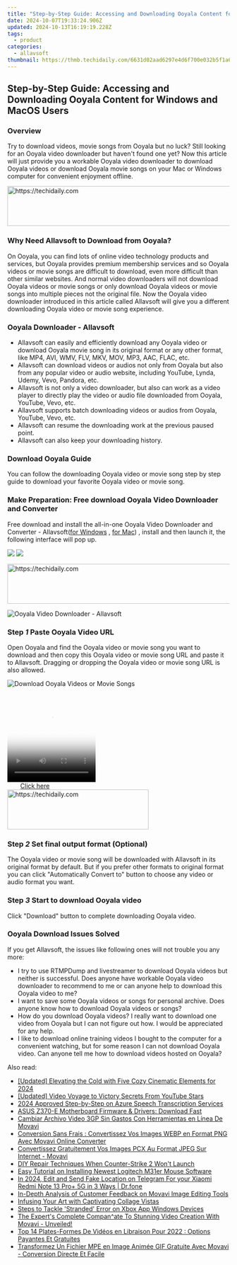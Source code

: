 ```yaml
---
title: "Step-by-Step Guide: Accessing and Downloading Ooyala Content for Windows and MacOS Users"
date: 2024-10-07T19:33:24.906Z
updated: 2024-10-13T16:19:19.228Z
tags:
  - product
categories:
  - allavsoft
thumbnail: https://thmb.techidaily.com/6631d02aad6297e4d6f700e032b5f1a6df7f0a4821dff69d11f95fe1acb0191f.jpg
---
```


## Step-by-Step Guide: Accessing and Downloading Ooyala Content for Windows and MacOS Users

### Overview

Try to download videos, movie songs from Ooyala but no luck? Still looking for an Ooyala video downloader but haven't found one yet? Now this article will just provide you a workable Ooyala video downloader to download Ooyala videos or download Ooyala movie songs on your Mac or Windows computer for convenient enjoyment offline.

<!-- affiliate ads begin -->
<a href="https://appsumo.8odi.net/c/5597632/1062447/7443" target="_top" id="1062447">
  <img src="//a.impactradius-go.com/display-ad/7443-1062447" border="0" alt="https://techidaily.com" width="600" height="90"/>
</a>
<img height="0" width="0" src="https://appsumo.8odi.net/i/5597632/1062447/7443" style="position:absolute;visibility:hidden;" border="0" />
<!-- affiliate ads end -->

### Why Need Allavsoft to Download from Ooyala?

On Ooyala, you can find lots of online video technology products and services, but Ooyala provides premium membership services and so Ooyala videos or movie songs are difficult to download, even more difficult than other similar websites. And normal video downloaders will not download Ooyala videos or movie songs or only download Ooyala videos or movie songs into multiple pieces not the original file. Now the Ooyala video downloader introduced in this article called Allavsoft will give you a different downloading Ooyala video or movie song experience.

### Ooyala Downloader - Allavsoft

* Allavsoft can easily and efficiently download any Ooyala video or download Ooyala movie song in its original format or any other format, like MP4, AVI, WMV, FLV, MKV, MOV, MP3, AAC, FLAC, etc.
* Allavsoft can download videos or audios not only from Ooyala but also from any popular video or audio website, including YouTube, Lynda, Udemy, Vevo, Pandora, etc.
* Allavsoft is not only a video downloader, but also can work as a video player to directly play the video or audio file downloaded from Ooyala, YouTube, Vevo, etc.
* Allavsoft supports batch downloading videos or audios from Ooyala, YouTube, Vevo, etc.
* Allavsoft can resume the downloading work at the previous paused point.
* Allavsoft can also keep your downloading history.

### Download Ooyala Guide

You can follow the downloading Ooyala video or movie song step by step guide to download your favorite Ooyala video or movie song.

### Make Preparation: Free download Ooyala Video Downloader and Converter

Free download and install the all-in-one Ooyala Video Downloader and Converter - Allavsoft([for Windows](https://tools.techidaily.com/allavsoft/products/) , [for Mac](https://tools.techidaily.com/allavsoft/products/)) , install and then launch it, the following interface will pop up.

[![](https://www.allavsoft.com/how-to/../images/how-to/free-download-win.jpg)](https://tools.techidaily.com/allavsoft/products/) [![](https://www.allavsoft.com/how-to/../images/how-to/free-download-mac.jpg)](https://tools.techidaily.com/allavsoft/products/)

<!-- affiliate ads begin -->
<a href="https://aligracehair.sjv.io/c/5597632/1896532/19272" target="_top" id="1896532">
  <img src="//a.impactradius-go.com/display-ad/19272-1896532" border="0" alt="https://techidaily.com" width="728" height="90"/>
</a>
<img height="0" width="0" src="https://aligracehair.sjv.io/i/5597632/1896532/19272" style="position:absolute;visibility:hidden;" border="0" />
<!-- affiliate ads end -->

![Ooyala Video Downloader - Allavsoft](https://www.allavsoft.com/how-to/../images/allavsoft/screen-shot-600.jpg)

### Step _1_ Paste Ooyala Video URL

Open Ooyala and find the Ooyala video or movie song you want to download and then copy this Ooyala video or movie song URL and paste it to Allavsoft. Dragging or dropping the Ooyala video or movie song URL is also allowed.

![Download Ooyala Videos or Movie Songs](https://www.allavsoft.com/how-to/../images/how-to/viki-video-downloader/viki-video-download.jpg)

<!-- affiliate ads begin -->
<span id="1304648">
					<video width="200" height="200" style="cursor:pointer"
           poster="//a.impactradius-go.com/display-clicktoplayimage/1304648.png"
           onclick="if(!this.playClicked){this.play();this.setAttribute('controls',true);this.playClicked=true;}">
	   <source src="//a.impactradius-go.com/display-ad/15852-1304648">
	   <img src="//a.impactradius-go.com/display-clicktoplayimage/1304648.png" style="border: none; height: 100%; width: 100%; object-fit: contain">
	</video>
	<div style="width:125px;text-align:center"><a href="javascript:window.open(decodeURIComponent('https%3A%2F%2Fthefitville.pxf.io%2Fc%2F5597632%2F1304648%2F15852'), '_blank');void(0);">Click here</a></div>
</span>
<img height="0" width="0" src="https://imp.pxf.io/i/5597632/1304648/15852" style="position:absolute;visibility:hidden;" border="0" />
<!-- affiliate ads end -->

<!-- affiliate ads begin -->
<a href="https://aligracehair.sjv.io/c/5597632/2135415/19272" target="_top" id="2135415">
  <img src="//a.impactradius-go.com/display-ad/19272-2135415" border="0" alt="https://techidaily.com" width="320" height="90"/>
</a>
<img height="0" width="0" src="https://aligracehair.sjv.io/i/5597632/2135415/19272" style="position:absolute;visibility:hidden;" border="0" />
<!-- affiliate ads end -->

### Step _2_ Set final output format (Optional)

The Ooyala video or movie song will be downloaded with Allavsoft in its original format by default. But if you prefer other formats to original format you can click "Automatically Convert to" button to choose any video or audio format you want.

### Step _3_ Start to download Ooyala video

Click "Download" button to complete downloading Ooyala video.

### Ooyala Download Issues Solved

If you get Allavsoft, the issues like following ones will not trouble you any more:

* I try to use RTMPDump and livestreamer to download Ooyala videos but neither is successful. Does anyone have workable Ooyala video downloader to recommend to me or can anyone help to download this Ooyala video to me?
* I want to save some Ooyala videos or songs for personal archive. Does anyone know how to download Ooyala videos or songs?
* How do you download Ooyala videos? I really want to download one video from Ooyala but I can not figure out how. I would be appreciated for any help.
* I like to download online training videos I bought to the computer for a convenient watching, but for some reason I can not download Ooyala video. Can anyone tell me how to download videos hosted on Ooyala?

<ins class="adsbygoogle"
     style="display:block"
     data-ad-format="autorelaxed"
     data-ad-client="ca-pub-7571918770474297"
     data-ad-slot="1223367746"></ins>

<ins class="adsbygoogle"
     style="display:block"
     data-ad-client="ca-pub-7571918770474297"
     data-ad-slot="8358498916"
     data-ad-format="auto"
     data-full-width-responsive="true"></ins>

<span class="atpl-alsoreadstyle">Also read:</span>
<div><ul>
<li><a href="https://facebook-video-footage.techidaily.com/updated-elevating-the-cold-with-five-cozy-cinematic-elements-for-2024/"><u>[Updated] Elevating the Cold with Five Cozy Cinematic Elements for 2024</u></a></li>
<li><a href="https://facebook-video-footage.techidaily.com/updated-video-voyage-to-victory-secrets-from-youtube-stars/"><u>[Updated] Video Voyage to Victory Secrets From YouTube Stars</u></a></li>
<li><a href="https://fox-cloud.techidaily.com/2024-approved-step-by-step-on-azure-speech-transcription-services/"><u>2024 Approved Step-by-Step on Azure Speech Transcription Services</u></a></li>
<li><a href="https://driver-download.techidaily.com/1722968213173-asus-z370-e-motherboard-firmware-and-drivers-download-fast/"><u>ASUS Z370-E Motherboard Firmware & Drivers: Download Fast</u></a></li>
<li><a href="https://discover-forum.techidaily.com/cambiar-archivo-video-3gp-sin-gastos-con-herramientas-en-linea-de-movavi/"><u>Cambiar Archivo Video 3GP Sin Gastos Con Herramientas en Línea De Movavi</u></a></li>
<li><a href="https://discover-forum.techidaily.com/conversion-sans-frais-convertissez-vos-images-webp-en-format-png-avec-movavi-online-converter/"><u>Conversion Sans Frais : Convertissez Vos Images WEBP en Format PNG Avec Movavi Online Converter</u></a></li>
<li><a href="https://discover-forum.techidaily.com/convertissez-gratuitement-vos-images-pcx-au-format-jpeg-sur-internet-movavi/"><u>Convertissez Gratuitement Vos Images PCX Au Format JPEG Sur Internet - Movavi</u></a></li>
<li><a href="https://win-able.techidaily.com/diy-repair-techniques-when-counter-strike-2-wont-launch/"><u>DIY Repair Techniques When Counter-Strike 2 Won't Launch</u></a></li>
<li><a href="https://win-amazing.techidaily.com/easy-tutorial-on-installing-newest-logitech-m31er-mouse-software/"><u>Easy Tutorial on Installing Newest Logitech M31er Mouse Software</u></a></li>
<li><a href="https://location-social.techidaily.com/in-2024-edit-and-send-fake-location-on-telegram-for-your-xiaomi-redmi-note-13-proplus-5g-in-3-ways-drfone-by-drfone-virtual-android/"><u>In 2024, Edit and Send Fake Location on Telegram For your Xiaomi Redmi Note 13 Pro+ 5G in 3 Ways | Dr.fone</u></a></li>
<li><a href="https://discover-forum.techidaily.com/in-depth-analysis-of-customer-feedback-on-movavi-image-editing-tools/"><u>In-Depth Analysis of Customer Feedback on Movavi Image Editing Tools</u></a></li>
<li><a href="https://extra-information.techidaily.com/infusing-your-art-with-captivating-collage-vistas/"><u>Infusing Your Art with Captivating Collage Vistas</u></a></li>
<li><a href="https://windows11.techidaily.com/steps-to-tackle-stranded-error-on-xbox-app-windows-devices/"><u>Steps to Tackle 'Stranded' Error on Xbox App Windows Devices</u></a></li>
<li><a href="https://discover-forum.techidaily.com/the-experts-complete-companate-to-stunning-video-creation-with-movavi-unveiled/"><u>The Expert's Complete Compan^ate To Stunning Video Creation With Movavi - Unveiled!</u></a></li>
<li><a href="https://discover-forum.techidaily.com/top-14-plates-formes-de-videos-en-libraison-pour-2022-options-payantes-et-gratuites/"><u>Top 14 Plates-Formes De Vidéos en Libraison Pour 2022 : Options Payantes Et Gratuites</u></a></li>
<li><a href="https://discover-forum.techidaily.com/transformez-un-fichier-mpe-en-image-animee-gif-gratuite-avec-movavi-conversion-directe-et-facile/"><u>Transformez Un Fichier MPE en Image Animée GIF Gratuite Avec Movavi - Conversion Directe Et Facile</u></a></li>
</ul></div>

